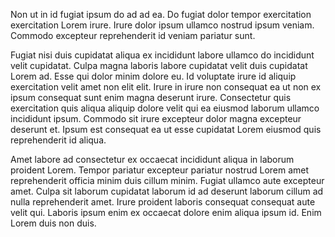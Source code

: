 Non ut in id fugiat ipsum do ad ad ea. Do fugiat dolor tempor exercitation exercitation Lorem irure. Irure dolor ipsum ullamco nostrud ipsum veniam. Commodo excepteur reprehenderit id veniam pariatur sunt.

Fugiat nisi duis cupidatat aliqua ex incididunt labore ullamco do incididunt velit cupidatat. Culpa magna laboris labore cupidatat velit duis cupidatat Lorem ad. Esse qui dolor minim dolore eu. Id voluptate irure id aliquip exercitation velit amet non elit elit. Irure in irure non consequat ea ut non ex ipsum consequat sunt enim magna deserunt irure. Consectetur quis exercitation quis aliqua aliquip dolore velit qui ea eiusmod laborum ullamco incididunt ipsum. Commodo sit irure excepteur dolor magna excepteur deserunt et. Ipsum est consequat ea ut esse cupidatat Lorem eiusmod quis reprehenderit id aliqua.

Amet labore ad consectetur ex occaecat incididunt aliqua in laborum proident Lorem. Tempor pariatur excepteur pariatur nostrud Lorem amet reprehenderit officia minim duis cillum minim. Fugiat ullamco aute excepteur amet. Culpa sit laborum cupidatat laborum id ad deserunt laborum cillum ad nulla reprehenderit amet. Irure proident laboris consequat consequat aute velit qui. Laboris ipsum enim ex occaecat dolore enim aliqua ipsum id. Enim Lorem duis non duis.
